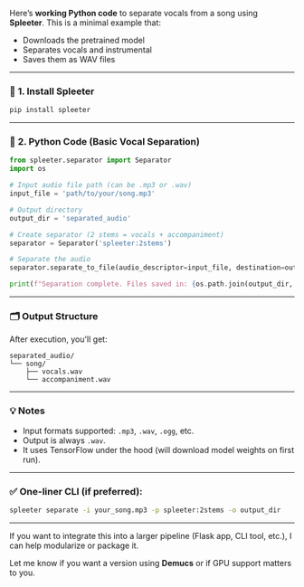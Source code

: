 

Here’s **working Python code** to separate vocals from a song using **Spleeter**. This is a minimal example that:

* Downloads the pretrained model
* Separates vocals and instrumental
* Saves them as WAV files

---

### 🔧 **1. Install Spleeter**

```bash
pip install spleeter
```

---

### 📄 **2. Python Code (Basic Vocal Separation)**

```python
from spleeter.separator import Separator
import os

# Input audio file path (can be .mp3 or .wav)
input_file = 'path/to/your/song.mp3'

# Output directory
output_dir = 'separated_audio'

# Create separator (2 stems = vocals + accompaniment)
separator = Separator('spleeter:2stems')

# Separate the audio
separator.separate_to_file(audio_descriptor=input_file, destination=output_dir)

print(f"Separation complete. Files saved in: {os.path.join(output_dir, os.path.splitext(os.path.basename(input_file))[0])}")
```

---

### 🗂 Output Structure

After execution, you'll get:

```
separated_audio/
└── song/
    ├── vocals.wav
    └── accompaniment.wav
```

---

### 💡 Notes

* Input formats supported: `.mp3`, `.wav`, `.ogg`, etc.
* Output is always `.wav`.
* It uses TensorFlow under the hood (will download model weights on first run).

---

### ✅ One-liner CLI (if preferred):

```bash
spleeter separate -i your_song.mp3 -p spleeter:2stems -o output_dir
```

---

If you want to integrate this into a larger pipeline (Flask app, CLI tool, etc.), I can help modularize or package it.

Let me know if you want a version using **Demucs** or if GPU support matters to you.
